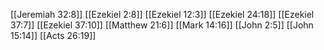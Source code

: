 [[Jeremiah 32:8]]
[[Ezekiel 2:8]]
[[Ezekiel 12:3]]
[[Ezekiel 24:18]]
[[Ezekiel 37:7]]
[[Ezekiel 37:10]]
[[Matthew 21:6]]
[[Mark 14:16]]
[[John 2:5]]
[[John 15:14]]
[[Acts 26:19]]
